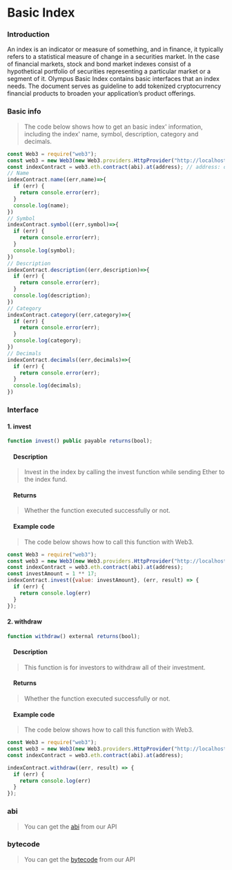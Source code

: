 # Basic Index

### Introduction
An index is an indicator or measure of something, and in finance, it typically refers to a statistical measure of change in a securities market. In the case of financial markets, stock and bond market indexes consist of a hypothetical portfolio of securities representing a particular market or a segment of it. Olympus Basic Index contains basic interfaces that an index needs. The document serves as guideline to add tokenized cryptocurrency financial products to broaden your application’s product offerings.

### Basic info
> The code below shows how to get an basic index' information, including the index' name, symbol, description, category and decimals.

```javascript
const Web3 = require("web3");
const web3 = new Web3(new Web3.providers.HttpProvider("http://localhost:8545"));
const indexContract = web3.eth.contract(abi).at(address); // address: deployed index contract address
// Name
indexContract.name((err,name)=>{
  if (err) {
    return console.error(err);
  }
  console.log(name);
})
// Symbol
indexContract.symbol((err,symbol)=>{
  if (err) {
    return console.error(err);
  }
  console.log(symbol);
})
// Description
indexContract.description((err,description)=>{
  if (err) {
    return console.error(err);
  }
  console.log(description);
})
// Category
indexContract.category((err,category)=>{
  if (err) {
    return console.error(err);
  }
  console.log(category);
})
// Decimals
indexContract.decimals((err,decimals)=>{
  if (err) {
    return console.error(err);
  }
  console.log(decimals);
})
```

### Interface

#### 1. invest

```javascript
function invest() public payable returns(bool);
```

#### &emsp;Description
> Invest in the index by calling the invest function while sending Ether to the index fund.

#### &emsp;Returns
> Whether the function executed successfully or not.

#### &emsp;Example code
> The code below shows how to call this function with Web3.

```javascript
const Web3 = require("web3");
const web3 = new Web3(new Web3.providers.HttpProvider("http://localhost:8545"));
const indexContract = web3.eth.contract(abi).at(address);
const investAmount = 1 ** 17;
indexContract.invest({value: investAmount}, (err, result) => {
  if (err) {
    return console.log(err)
  }
});
```

#### 2. withdraw

```javascript
function withdraw() external returns(bool);
```

#### &emsp;Description
> This function is for investors to withdraw all of their investment.

#### &emsp;Returns
> Whether the function executed successfully or not.

#### &emsp;Example code
> The code below shows how to call this function with Web3.

```javascript
const Web3 = require("web3");
const web3 = new Web3(new Web3.providers.HttpProvider("http://localhost:8545"));
const indexContract = web3.eth.contract(abi).at(address);

indexContract.withdraw((err, result) => {
  if (err) {
    return console.log(err)
  }
});
```

### abi
> You can get the [abi](http://www.olympus.io/olympusProtocols/index/abi) from our API

### bytecode
> You can get the [bytecode](http://www.olympus.io/olympusProtocols/index/bytecode) from our API
